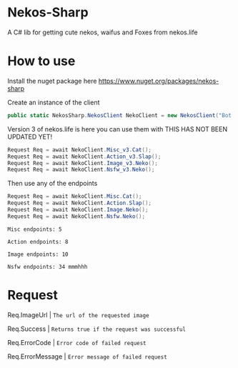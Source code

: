 # Nekos-Sharp
A C# lib for getting cute nekos, waifus and Foxes from nekos.life 

# How to use
Install the nuget package here https://www.nuget.org/packages/nekos-sharp

Create an instance of the client

```csharp
public static NekosSharp.NekosClient NekoClient = new NekosClient("Bot Name Here");`
```

Version 3 of nekos.life is here you can use them with
THIS HAS NOT BEEN UPDATED YET!
```csharp
Request Req = await NekoClient.Misc_v3.Cat();
Request Req = await NekoClient.Action_v3.Slap();
Request Req = await NekoClient.Image_v3.Neko();
Request Req = await NekoClient.Nsfw_v3.Neko();
```

Then use any of the endpoints
```csharp
Request Req = await NekoClient.Misc.Cat();
Request Req = await NekoClient.Action.Slap();
Request Req = await NekoClient.Image.Neko();
Request Req = await NekoClient.Nsfw.Neko();
```

`Misc endpoints: 5`

`Action endpoints: 8`

`Image endpoints: 10`

`Nsfw endpoints: 34 mmmhhh`


# Request
Req.ImageUrl | `The url of the requested image`

Req.Success | `Returns true if the request was successful`

Req.ErrorCode | `Error code of failed request`

Req.ErrorMessage | `Error message of failed request`

